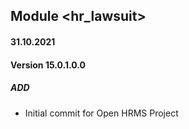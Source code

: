 ## Module <hr_lawsuit>

#### 31.10.2021
#### Version 15.0.1.0.0
##### ADD
- Initial commit for Open HRMS Project

